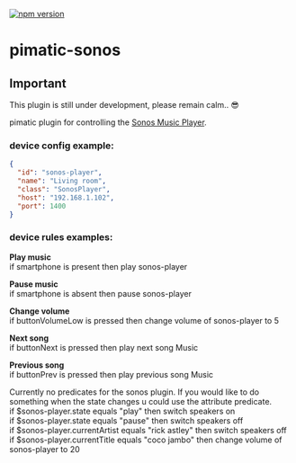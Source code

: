[![npm version](https://badge.fury.io/js/pimatic-sonos.svg)](http://badge.fury.io/js/pimatic-sonos)

pimatic-sonos
===========

## Important
This plugin is still under development, please remain calm.. :sunglasses:

pimatic plugin for controlling the [Sonos Music Player](http://www.sonos.com/).

### device config example:

```json
{
  "id": "sonos-player",
  "name": "Living room",
  "class": "SonosPlayer",
  "host": "192.168.1.102",
  "port": 1400
}
```

### device rules examples:

<b>Play music</b><br>
if smartphone is present then play sonos-player

<b>Pause music</b><br>
if smartphone is absent then pause sonos-player

<b>Change volume</b><br>
if buttonVolumeLow is pressed then change volume of sonos-player to 5

<b>Next song</b><br>
if buttonNext is pressed then play next song Music

<b>Previous song</b><br>
if buttonPrev is pressed then play previous song Music

Currently no predicates for the sonos plugin. If you would like to do something when the state changes u could use the attribute predicate.<br>
if $sonos-player.state equals \"play\" then switch speakers on <br>
if $sonos-player.state equals \"pause\" then switch speakers off <br>
if $sonos-player.currentArtist equals \"rick astley\" then switch speakers off <br>
if $sonos-player.currentTitle equals \"coco jambo\" then change volume of sonos-player to 20 <br>
